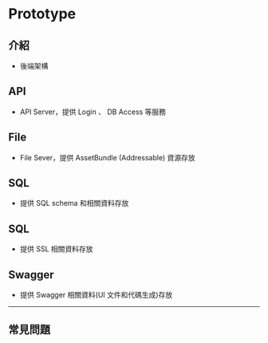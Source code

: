 # Prototype

## 介紹

- 後端架構

## API

- API Server，提供 Login 、 DB Access 等服務

## File

- File Sever，提供 AssetBundle (Addressable) 資源存放

## SQL

* 提供 SQL schema 和相關資料存放

## SQL

* 提供 SSL 相關資料存放

## Swagger

* 提供 Swagger 相關資料(UI 文件和代碼生成)存放

---

## 常見問題

    
